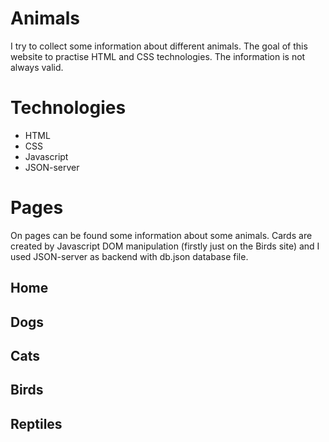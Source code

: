 # Animals
I try to collect some information about different animals. The goal of this website to practise HTML and CSS technologies. The information is not always valid.

# Technologies
- HTML
- CSS
- Javascript
- JSON-server

# Pages

On pages can be found some information about some animals. Cards are created by Javascript DOM manipulation (firstly just on the Birds site) and I used JSON-server as backend with db.json database file.

## Home

## Dogs

## Cats

## Birds

## Reptiles
